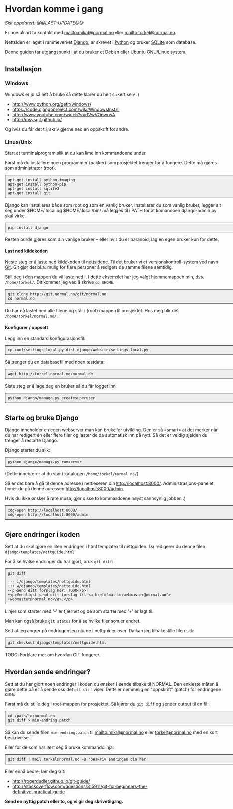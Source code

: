 <!--
http://git.normal.no/git/normal.no/tree/docs/how-to-contribute.md

Se the Makefile for how to build and upload.

rename getting-started.md ?
-->

<style type="text/css">
  pre {
    background-color: rgb(238, 238, 238);
    border: 1px solid black;
    padding: 1ex;
    width: 52em;
    /*
    width: auto;
    */
  }
  p { width: 50em; }
  h2 { margin-top: 3ex; }
</style>


Hvordan komme i gang
====================

_Sist oppdatert: @@LAST-UPDATE@@_

Er noe uklart ta kontakt med <mailto:mikal@normal.no> eller
<mailto:torkel@normal.no>.

Nettsiden er laget i rammeverket [Django], er skrevet i [Python] og bruker
[SQLite] som database.

Denne guiden tar utgangspunkt i at du bruker et Debian eller Ubuntu
GNU/Linux system.

[Django]: https://www.djangoproject.com/
[Python]: http://www.python.org/
[SQLite]: http://sqlite.org/


## Installasjon ##


### Windows ###

Windows er jo så lett å bruke så dette klarer du helt sikkert selv :)

* <http://www.python.org/getit/windows/>
* <https://code.djangoproject.com/wiki/WindowsInstall>
* <http://www.youtube.com/watch?v=rIVwVOpwpsA>
* <http://msysgit.github.io/>

Og hvis du får det til, skriv gjerne ned en oppskrift for andre.


### Linux/Unix ###

Start et terminalprogram slik at du kan lime inn kommandoene under.

Først må du installere noen programmer (pakker) som prosjektet trenger
for å fungere. Dette må gjøres som administrator (root).

    apt-get install python-imaging
    apt-get install python-pip
    apt-get install sqlite3
    apt-get install git

Django kan installeres både som root og som en vanlig bruker.
Installerer du som vanlig bruker, legger alt seg under $HOME/.local og
$HOME/.local/bin/ må legges til i PATH for at komandoen django-admin.py
skal virke.

    pip install django

Resten burde gjøres som din vanlige bruker – eller hvis du er paranoid,
lag en egen bruker kun for dette.

#### Last ned kildekoden ####

Neste steg er å laste ned kildekoden til nettsidene. Til det bruker vi
et versjonskontroll-system ved navn [Git][]. Git gjør det bl.a. mulig
for flere personer å redigere de samme filene samtidig.

[Git]: http://en.wikipedia.org/wiki/Git_(software)

Still deg i den mappen du vil laste ned i. I dette eksemplet har jeg
valgt hjemmemappen min, dvs. `/home/torkel/`. Dit kommer jeg ved
å skrive `cd $HOME`.

    git clone http://git.normal.no/git/normal.no
    cd normal.no

Du har nå lastet ned alle filene og står i (root) mappen til prosjektet.
Hos meg blir det `/home/torkel/normal.no/`.

#### Konfigurer / oppsett ####

Legg inn en standard konfigurasjonsfil:

    cp conf/settings_local.py-dist django/website/settings_local.py

Så trenger du en databasefil med noen testdata:

    wget http://torkel.normal.no/normal.db

Siste steg er å lage deg en bruker så du får logget inn:

    python django/manage.py createsuperuser



## Starte og bruke Django ##

Django inneholder en egen webserver man kan bruke for utvikling. Den er
så «smart» at det merker når du har redigert én eller flere filer
og laster de da automatisk inn på nytt. Så det er veldig sjelden du
trenger å restarte Django.

Django starter du slik:

    python django/manage.py runserver

(Dette innebærer at du står i katalogen `/home/torkel/normal.no/`)

Så er det bare å gå til denne adresse i nettleseren din
<http://localhost:8000/>. Administrasjons-panelet finner du på denne
adressen <http://localhost:8000/admin>.

Hvis du ikke ønsker å røre musa, gjør disse to kommandoene høyst
sannsynlig jobben :)

    xdg-open http://localhost:8000/
    xdg-open http://localhost:8000/admin



## Gjøre endringer i koden ##

Sett at du skal gjøre en liten endringen i html templaten til
nettguiden. Da redigerer du denne filen `django/templates/nettguide.html`.

For å se hvilke endringer du har gjort, bruk `git diff`:

    git diff

    --- i/django/templates/nettguide.html
    +++ w/django/templates/nettguide.html
    -<p>Send ditt forslag her: TODO</p>
    +<p>Vennligst send ditt forslag til <a href="mailto:webmaster@normal.no">
    +webmaster@normal.no</a>.</p>

Linjer som starter med '-' er fjærnet og de som starter med '+' er lagt
til.

Man kan også bruke `git status` for å se hvilke filer som er endret.

Sett at jeg angrer på endringen jeg gjorde i nettguiden over. Da kan jeg
tilbakestille filen slik:

    git checkout django/templates/nettguide.html

TODO: Forklare mer om hvordan GIT fungerer.

<!--
git add docs/how-to-contribute.md docs/Makefile
git diff &ndash;&ndash;staged
-->


## Hvordan sende endringer? ##

Sett at du har gjort noen endringer i koden du ønsker å sende tilbake
til NORMAL. Den enkleste måten å gjøre dette på er å sende oss det
`git diff` viser. Dette er nemmelig en "oppskrift" (patch) for
endringene dine.

Først må du stille deg i root-mappen for prosjektet. Så kjører du `git
diff` og sender output til en fil:

    cd /path/to/normal.no
    git diff > min-endring.patch

Så kan du sende filen `min-endring.patch` til <mailto:mikal@normal.no>
eller <torkel@normal.no> med en kort beskrivelse.

Eller for de som har lært seg å bruke kommandolinja:

    git diff | mail torkel@normal.no -s 'beskriv endringen din her'

Eller ennå bedre; lær deg Git:

* <http://rogerdudler.github.io/git-guide/>
* <http://stackoverflow.com/questions/315911/git-for-beginners-the-definitive-practical-guide>

**Send en nyttig patch eller to, og vi gir deg skrivetilgang.**
